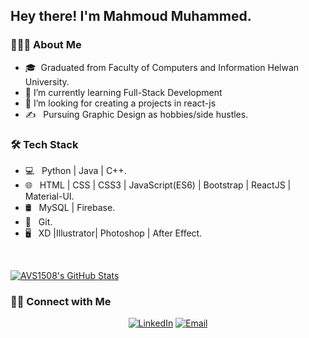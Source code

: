 <h2> Hey there! I'm Mahmoud Muhammed.</h2>

<h3> 👨🏻‍💻 About Me </h3>

- 🎓&nbsp; Graduated from Faculty of Computers and Information Helwan University.
- 🌱 I’m currently learning Full-Stack Development
- 🤔 I’m looking for creating a projects in react-js
- ✍️ &nbsp; Pursuing Graphic Design  as hobbies/side hustles.

<h3>🛠 Tech Stack</h3>

- 💻 &nbsp; Python | Java | C++.
- 🌐 &nbsp; HTML | CSS | CSS3 | JavaScript(ES6) | Bootstrap | ReactJS | Material-UI.
- 🛢 &nbsp; MySQL | Firebase.
- 🔧 &nbsp; Git.
- 🖥 &nbsp; XD |Illustrator| Photoshop | After Effect.

<br/>

[![AVS1508's GitHub Stats](https://github-readme-stats.vercel.app/api?username=casper-mo&show_icons=true)](https://github.com/casper-mo)

<h3> 🤝🏻 Connect with Me </h3>

<p align="center">
<a href="https://www.linkedin.com/in/ma7moudmu7amed/"><img alt="LinkedIn" src="https://img.shields.io/static/v1?labelColor=2c3e50&label=Linkedin&message=MahmoudMuhammed&color=3498db&logo=linkedin"></a>
<a href="mailto:mahmoudmu7amed@gmail.com"><img alt="Email" src="https://img.shields.io/static/v1?labelColor=BDBDBD&label=Gmail&message=mahmoudmu7amed@gmail.com&color=e74c3c&logo=gmail"></a>
</p>
